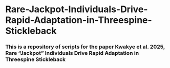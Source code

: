 # Rare-Jackpot-Individuals-Drive-Rapid-Adaptation-in-Threespine-Stickleback

### This is a repository of scripts for the paper Kwakye et al. 2025,  Rare “Jackpot” Individuals Drive Rapid Adaptation in Threespine Stickleback



